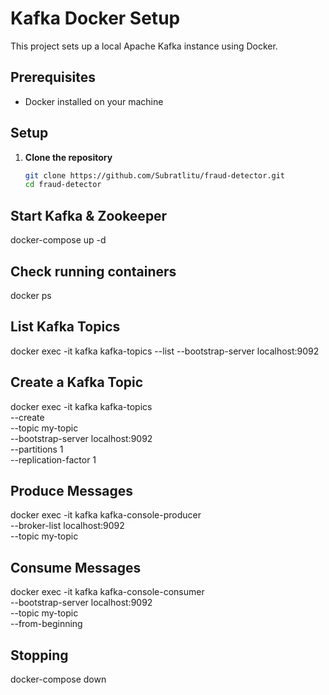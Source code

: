 # Kafka Docker Setup

This project sets up a local Apache Kafka instance using Docker.

## Prerequisites
- Docker installed on your machine

## Setup

1. **Clone the repository**
   ```bash
   git clone https://github.com/Subratlitu/fraud-detector.git
   cd fraud-detector

## Start Kafka & Zookeeper
docker-compose up -d

## Check running containers
docker ps

## List Kafka Topics
docker exec -it kafka kafka-topics --list --bootstrap-server localhost:9092

## Create a Kafka Topic

docker exec -it kafka kafka-topics \
  --create \
  --topic my-topic \
  --bootstrap-server localhost:9092 \
  --partitions 1 \
  --replication-factor 1

## Produce Messages
docker exec -it kafka kafka-console-producer \
  --broker-list localhost:9092 \
  --topic my-topic

## Consume Messages

docker exec -it kafka kafka-console-consumer \
  --bootstrap-server localhost:9092 \
  --topic my-topic \
  --from-beginning

## Stopping
docker-compose down